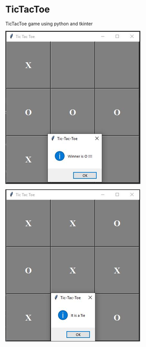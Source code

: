 # TicTacToe
TicTacToe game using python and tkinter

![alt text](https://github.com/YashSerai/TicTacToe/blob/main/winning.JPG)

![alt text](https://github.com/YashSerai/TicTacToe/blob/main/Tie.JPG)
